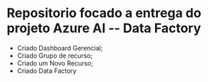 # Repositorio focado a entrega do projeto Azure AI  -- Data Factory



- Criado Dashboard Gerencial;
- Criado Grupo de recurso;
- Criado um Novo Recurso;
- Criado Data Factory
